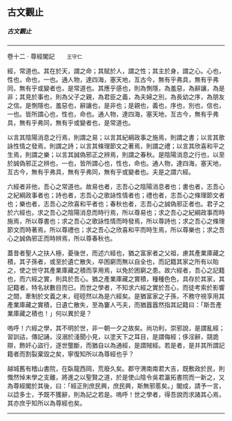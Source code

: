 

## 古文觀止

##### 古文觀止

* * *

卷十二 ‧ 尊經閣記　　`王守仁`

經，常道也。其在於天，謂之命；其賦於人，謂之性；其主於身，謂之心。心也，性也，命也，一也。通人物，達四海，塞天地，亙古今，無有乎弗具，無有乎弗同，無有乎或變者也，是常道也。其應乎感也，則為惻隱，為羞惡，為辭讓，為是非；其見於事也，則為父子之親，為君臣之義，為夫婦之別，為長幼之序，為朋友之信。是惻隱也，羞惡也，辭讓也，是非也；是親也，義也，序也，別也，信也，一也。皆所謂心也，性也，命也。通人物，達四海，塞天地，亙古今，無有乎弗具，無有乎弗同，無有乎或變者也，是常道也。

以言其陰陽消息之行焉，則謂之易；以言其紀綱政事之施焉，則謂之書；以言其歌詠性情之發焉，則謂之詩；以言其條理節文之著焉，則謂之禮；以言其欣喜和平之生焉，則謂之樂；以言其誠偽邪正之辨焉，則謂之春秋。是陰陽消息之行也，以至於誠偽邪正之辨也，一也，皆所謂心也，性也，命也。通人物，達四海，塞天地，亙古今，無有乎弗具，無有乎弗同，無有乎或變者也。夫是之謂六經。

六經者非他，吾心之常道也。故易也者，志吾心之陰陽消息者也；書也者，志吾心之紀綱政事者也；詩也者，志吾心之歌詠性情者也；禮也者，志吾心之條理節文者也；樂也者，志吾心之欣喜和平者也；春秋也者，志吾心之誠偽邪正者也。君子之於六經也，求之吾心之陰陽消息而時行焉，所以尊易也；求之吾心之紀綱政事而時施焉，所以尊書也；求之吾心之歌詠性情而時發焉，所以尊詩也；求之吾心之條理節文而時著焉，所以尊禮也；求之吾心之欣喜和平而時生焉，所以尊樂也；求之吾心之誠偽邪正而時辨焉，所以尊春秋也。

蓋昔者聖人之扶人極，憂後世，而述六經也，猶之富家者之父祖，慮其產業庫藏之積，其子孫者，或至於遺亡散失，卒困窮而無以自全也，而記籍其家之所有以貽之，使之世守其產業庫藏之積而享用焉，以免於困窮之患。故六經者，吾心之記籍也，而六經之實，則具於吾心。猶之產業庫藏之實積，種種色色，具存於其家，其記籍者，特名狀數目而已。而世之學者，不知求六經之實於吾心，而徒考索於影響之間，牽制於文義之末，硜硜然以為是六經矣。是猶富家之子孫，不務守視享用其產業庫藏之實積，日遺亡散失，至為窶人丐夫，而猶囂囂然指其記籍曰：「斯吾產業庫藏之積也！」何以異於是？

嗚呼！六經之學，其不明於世，非一朝一夕之故矣。尚功利，崇邪說，是謂亂經；習訓詁，傳記誦，沒溺於淺聞小見，以塗天下之耳目，是謂侮經；侈淫辭，競詭辯，飾奸心盜行，逐世壟斷，而猶自以為通經，是謂賊經。若是者，是并其所謂記籍者而割裂棄毀之矣，寧復知所以為尊經也乎？

越城舊有稽山書院，在臥龍西岡，荒廢久矣。郡守渭南南君大吉，既敷政於民，則慨然悼末學之支離，將進之以聖賢之道，於是使山陰令吳君瀛拓書院而一新之，又為尊經閣於其後，曰：「經正則庶民興，庶民興，斯無邪慝矣。」閣成，請予一言，以諗多士，予既不獲辭，則為記之若是。嗚呼！世之學者，得吾說而求諸其心焉，其亦庶乎知所以為尊經也矣。

* * *

